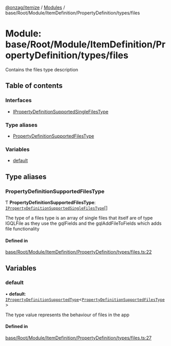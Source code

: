 [@onzag/itemize](../README.md) / [Modules](../modules.md) / base/Root/Module/ItemDefinition/PropertyDefinition/types/files

# Module: base/Root/Module/ItemDefinition/PropertyDefinition/types/files

Contains the files type description

## Table of contents

### Interfaces

- [IPropertyDefinitionSupportedSingleFilesType](../interfaces/base_Root_Module_ItemDefinition_PropertyDefinition_types_files.IPropertyDefinitionSupportedSingleFilesType.md)

### Type aliases

- [PropertyDefinitionSupportedFilesType](base_Root_Module_ItemDefinition_PropertyDefinition_types_files.md#propertydefinitionsupportedfilestype)

### Variables

- [default](base_Root_Module_ItemDefinition_PropertyDefinition_types_files.md#default)

## Type aliases

### PropertyDefinitionSupportedFilesType

Ƭ **PropertyDefinitionSupportedFilesType**: [`IPropertyDefinitionSupportedSingleFilesType`](../interfaces/base_Root_Module_ItemDefinition_PropertyDefinition_types_files.IPropertyDefinitionSupportedSingleFilesType.md)[]

The type of a files type is an array of single files that itself are of type IGQLFile as they use
the gqlFields and the gqlAddFileToFields which adds file functionality

#### Defined in

[base/Root/Module/ItemDefinition/PropertyDefinition/types/files.ts:22](https://github.com/onzag/itemize/blob/f2db74a5/base/Root/Module/ItemDefinition/PropertyDefinition/types/files.ts#L22)

## Variables

### default

• **default**: [`IPropertyDefinitionSupportedType`](../interfaces/base_Root_Module_ItemDefinition_PropertyDefinition_types.IPropertyDefinitionSupportedType.md)<[`PropertyDefinitionSupportedFilesType`](base_Root_Module_ItemDefinition_PropertyDefinition_types_files.md#propertydefinitionsupportedfilestype)\>

The type value represents the behaviour of files in the app

#### Defined in

[base/Root/Module/ItemDefinition/PropertyDefinition/types/files.ts:27](https://github.com/onzag/itemize/blob/f2db74a5/base/Root/Module/ItemDefinition/PropertyDefinition/types/files.ts#L27)
